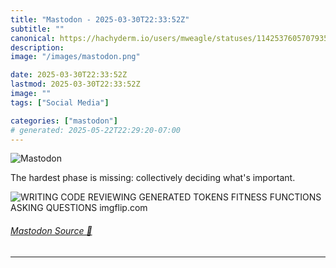 ```yaml
---
title: "Mastodon - 2025-03-30T22:33:52Z"
subtitle: ""
canonical: https://hachyderm.io/users/mweagle/statuses/114253760570793533
description:
image: "/images/mastodon.png"

date: 2025-03-30T22:33:52Z
lastmod: 2025-03-30T22:33:52Z
image: ""
tags: ["Social Media"]

categories: ["mastodon"]
# generated: 2025-05-22T22:29:20-07:00
---
```

![Mastodon](/images/mastodon.png)

<p>The hardest phase is missing: collectively deciding what&#39;s important.</p>

![WRITING
CODE
REVIEWING
GENERATED
TOKENS
FITNESS
FUNCTIONS
ASKING
QUESTIONS
imgflip.com](25bd768c402d45a8.jpeg)

###### [Mastodon Source 🐘](https://hachyderm.io/@mweagle/114253760570793533)

___
